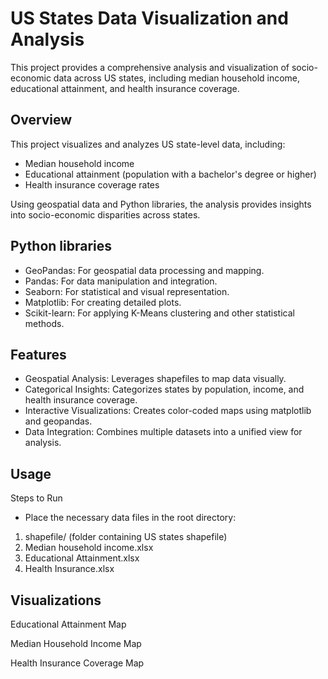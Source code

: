# US States Data Visualization and Analysis
This project provides a comprehensive analysis and visualization of socio-economic data across US states, including median household income, educational attainment, and health insurance coverage.
## Overview
This project visualizes and analyzes US state-level data, including:
* Median household income
* Educational attainment (population with a bachelor's degree or higher)
* Health insurance coverage rates

Using geospatial data and Python libraries, the analysis provides insights into socio-economic disparities across states.

## Python libraries
* GeoPandas: For geospatial data processing and mapping.
* Pandas: For data manipulation and integration.
* Seaborn: For statistical and visual representation.
* Matplotlib: For creating detailed plots.
* Scikit-learn: For applying K-Means clustering and other statistical methods.

## Features
* Geospatial Analysis: Leverages shapefiles to map data visually.
* Categorical Insights: Categorizes states by population, income, and health insurance coverage.
* Interactive Visualizations: Creates color-coded maps using matplotlib and geopandas.
* Data Integration: Combines multiple datasets into a unified view for analysis.

## Usage
Steps to Run
* Place the necessary data files in the root directory:
1. shapefile/ (folder containing US states shapefile)
2. Median household income.xlsx
3. Educational Attainment.xlsx
4. Health Insurance.xlsx

## Visualizations
Educational Attainment Map

Median Household Income Map

Health Insurance Coverage Map
